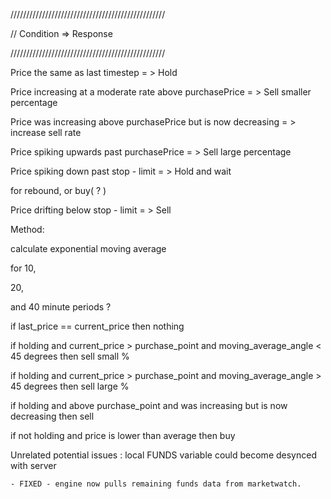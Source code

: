 /////////////////////////////////////////////////

// Condition         =>      Response       

/////////////////////////////////////////////////

Price the same as last timestep = > Hold

Price increasing at a moderate rate above purchasePrice = > Sell smaller percentage

Price was increasing above purchasePrice but is now decreasing = > increase sell rate

Price spiking upwards past purchasePrice = > Sell large percentage

Price spiking down past stop - limit = > Hold and wait

for rebound, or buy( ? )

Price drifting below stop - limit = > Sell



Method:



calculate exponential moving average

for 10,

20,

and 40 minute periods ?

if last_price == current_price then nothing

if holding and current_price > purchase_point and moving_average_angle < 45 degrees then sell small %

if holding and current_price > purchase_point and moving_average_angle > 45 degrees then sell large %

if holding and above purchase_point and was increasing but is now decreasing then sell

if not holding and price is lower than average then buy






Unrelated potential issues : local FUNDS variable could become desynced with server 

	- FIXED - engine now pulls remaining funds data from marketwatch.

